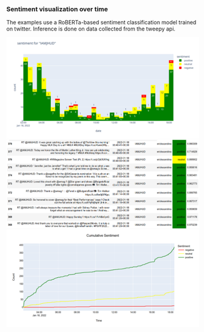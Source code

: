 ### Sentiment visualization over time

The examples use a RoBERTa-based sentiment classification model trained on twitter. Inference is done on data collected from the tweepy api.

![histogram](images/img_iamjhud_hist.png?raw=true "Histogram")
![Sentiment-coloured dataframe](images/img_iamjhud_df.png?raw=true "Sentiment-coloured dataframe")
![line plot (cumulative)](images/img_iamjhud_line.png?raw=true "Cumulative line plot")
